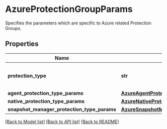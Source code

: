 # AzureProtectionGroupParams

Specifies the parameters which are specific to Azure related Protection Groups.

## Properties
Name | Type | Description | Notes
------------ | ------------- | ------------- | -------------
**protection_type** | **str** | Specifies the Azure Protection Group type. | 
**agent_protection_type_params** | [**AzureAgentProtectionGroupParams**](AzureAgentProtectionGroupParams.md) |  | [optional] 
**native_protection_type_params** | [**AzureNativeProtectionGroupParams**](AzureNativeProtectionGroupParams.md) |  | [optional] 
**snapshot_manager_protection_type_params** | [**AzureSnapshotManagerProtectionGroupParams**](AzureSnapshotManagerProtectionGroupParams.md) |  | [optional] 

[[Back to Model list]](../README.md#documentation-for-models) [[Back to API list]](../README.md#documentation-for-api-endpoints) [[Back to README]](../README.md)


